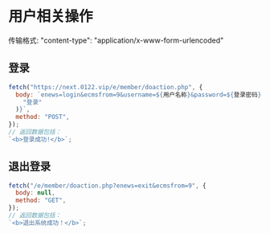 # 用户相关操作

传输格式: "content-type": "application/x-www-form-urlencoded"

## 登录

```js
fetch("https://next.0122.vip/e/member/doaction.php", {
  body: `enews=login&ecmsfrom=9&username=${用户名称}&password=${登录密码}&Submit=${encodeURIComponent(
    "登录"
  )}`,
  method: "POST",
});
// 返回数据包括：
`<b>登录成功!</b>`;
```

## 退出登录

```js
fetch("/e/member/doaction.php?enews=exit&ecmsfrom=9", {
  body: null,
  method: "GET",
});
// 返回数据包括：
`<b>退出系统成功！</b>`;
```
